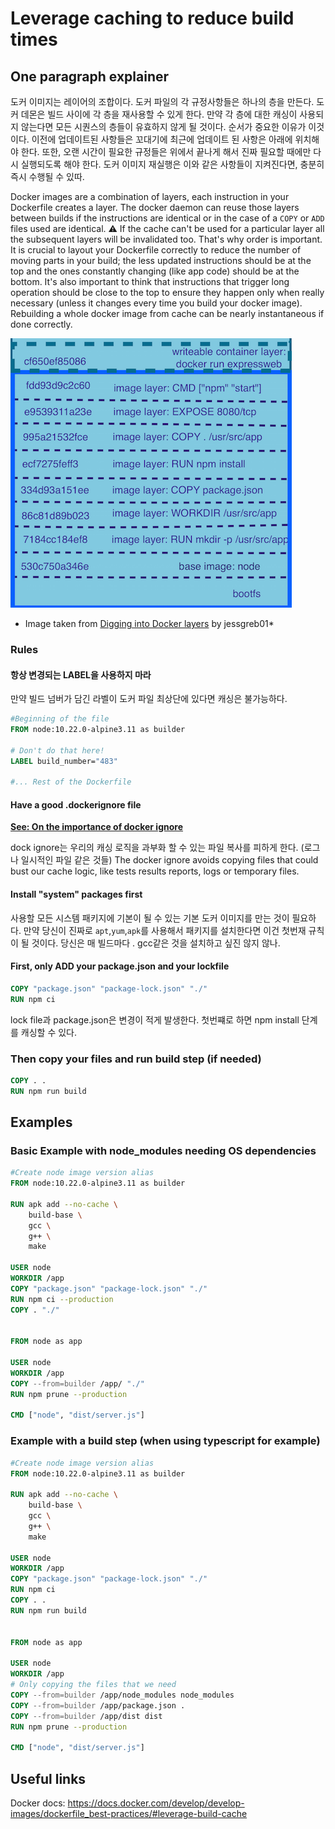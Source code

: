 # Leverage caching to reduce build times

## One paragraph explainer

도커 이미지는 레이어의 조합이다. 도커 파일의 각 규정사항들은 하나의 층을 만든다. 도커 데몬은 빌드 사이에 각 층을 재사용할 수 있게 한다. 만약 각 층에 대한 캐싱이 사용되지 않는다면 모든 시퀀스의 층들이 유효하지 않게 될 것이다. 순서가 중요한 이유가 이것이다. 이전에 업데이트된 사항들은 꼬대기에 최근에 업데이트 된 사항은 아래에 위치해야 한다. 또한, 오랜 시간이 필요한 규정들은 위에서 끝나게 해서 진짜 필요할 때에만 다시 실행되도록 해야 한다. 도커 이미지 재실행은 이와 같은 사항들이 지켜진다면, 충분히 즉시 수행될 수 있따.

Docker images are a combination of layers, each instruction in your Dockerfile creates a layer. The docker daemon can reuse those layers between builds if the instructions are identical or in the case of a `COPY` or `ADD` files used are identical. ⚠️ If the cache can't be used for a particular layer all the subsequent layers will be invalidated too. That's why order is important. It is crucial to layout your Dockerfile correctly to reduce the number of moving parts in your build; the less updated instructions should be at the top and the ones constantly changing (like app code) should be at the bottom. It's also important to think that instructions that trigger long operation should be close to the top to ensure they happen only when really necessary (unless it changes every time you build your docker image). Rebuilding a whole docker image from cache can be nearly instantaneous if done correctly.

![Docker layers](../../assets/images/docker_layers_schema.png)

- Image taken from [Digging into Docker layers](https://medium.com/@jessgreb01/digging-into-docker-layers-c22f948ed612) by jessgreb01\*

### Rules

#### 항상 변경되는 LABEL을 사용하지 마라

만약 빌드 넘버가 담긴 라벨이 도커 파일 최상단에 있다면 캐싱은 불가능하다.

```Dockerfile
#Beginning of the file
FROM node:10.22.0-alpine3.11 as builder

# Don't do that here!
LABEL build_number="483"

#... Rest of the Dockerfile
```

#### Have a good .dockerignore file

[**See: On the importance of docker ignore**](./docker-ignore.md)

dock ignore는 우리의 캐싱 로직을 과부화 할 수 있는 파일 복사를 피하게 한다. (로그나 일시적인 파일 같은 것들)
The docker ignore avoids copying files that could bust our cache logic, like tests results reports, logs or temporary files.

#### Install "system" packages first

사용할 모든 시스템 패키지에 기본이 될 수 있는 기본 도커 이미지를 만는 것이 필요하다. 만약 당신이 진짜로 `apt`,`yum`,`apk`를 사용해서 패키지를 설치한다면 이건 첫번재 규칙이 될 것이다. 당신은 매 빌드마다 . gcc같은 것을 설치하고 싶진 않지 않나.

#### First, only ADD your package.json and your lockfile

```Dockerfile
COPY "package.json" "package-lock.json" "./"
RUN npm ci
```

lock file과 package.json은 변경이 적게 발생한다. 첫번쨰로 하면 npm install 단계를 캐싱할 수 있다.

### Then copy your files and run build step (if needed)

```Dockerfile
COPY . .
RUN npm run build
```

## Examples

### Basic Example with node_modules needing OS dependencies

```Dockerfile
#Create node image version alias
FROM node:10.22.0-alpine3.11 as builder

RUN apk add --no-cache \
    build-base \
    gcc \
    g++ \
    make

USER node
WORKDIR /app
COPY "package.json" "package-lock.json" "./"
RUN npm ci --production
COPY . "./"


FROM node as app

USER node
WORKDIR /app
COPY --from=builder /app/ "./"
RUN npm prune --production

CMD ["node", "dist/server.js"]
```

### Example with a build step (when using typescript for example)

```Dockerfile
#Create node image version alias
FROM node:10.22.0-alpine3.11 as builder

RUN apk add --no-cache \
    build-base \
    gcc \
    g++ \
    make

USER node
WORKDIR /app
COPY "package.json" "package-lock.json" "./"
RUN npm ci
COPY . .
RUN npm run build


FROM node as app

USER node
WORKDIR /app
# Only copying the files that we need
COPY --from=builder /app/node_modules node_modules
COPY --from=builder /app/package.json .
COPY --from=builder /app/dist dist
RUN npm prune --production

CMD ["node", "dist/server.js"]
```

## Useful links

Docker docs: https://docs.docker.com/develop/develop-images/dockerfile_best-practices/#leverage-build-cache
